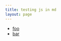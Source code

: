 ```yaml
---
title: testing js in md
layout: page
---
```


- [foo](description/foo.md)
- [bar](description/bar.md)
